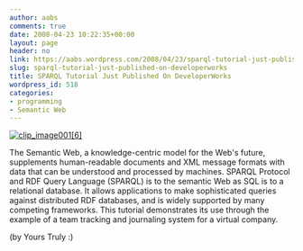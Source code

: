```yaml
---
author: aabs
comments: true
date: 2008-04-23 10:22:35+00:00
layout: page
header: no
link: https://aabs.wordpress.com/2008/04/23/sparql-tutorial-just-published-on-developerworks/
slug: sparql-tutorial-just-published-on-developerworks
title: SPARQL Tutorial Just Published On DeveloperWorks
wordpress_id: 518
categories:
- programming
- Semantic Web
---
```


[![clip_image001[6]](http://aabs.files.wordpress.com/2008/04/clip-image0016.png)](http://www.ibm.com/developerworks/edu/x-dw-x-sparql.html?S_TACT=105AGX01&S_CMP=HP)

The Semantic Web, a knowledge-centric model for the Web's future, supplements human-readable documents and XML message formats with data that can be understood and processed by machines. SPARQL Protocol and RDF Query Language (SPARQL) is to the semantic Web as SQL is to a relational database. It allows applications to make sophisticated queries against distributed RDF databases, and is widely supported by many competing frameworks. This tutorial demonstrates its use through the example of a team tracking and journaling system for a virtual company.

(by Yours Truly :)
